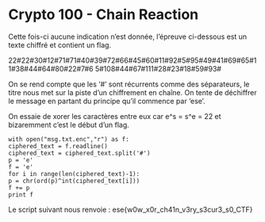 # Crypto 100 - Chain Reaction

Cette fois-ci aucune indication n’est donnée, l’épreuve ci-dessous est un texte chiffré et contient un flag.

22#22#30#12#71#71#40#39#72#66#45#60#11#92#5#95#49#41#69#65#11#38#44#64#80#22#7#6
5#108#44#67#111#28#23#18#59#93#

On se rend compte que les ‘#’ sont récurrents comme des séparateurs, le titre nous met sur la piste d’un chiffrement en chaîne. On tente de déchiffrer le message en partant du principe qu’il commence par ‘ese’.

On essaie de xorer les caractères entre eux car e^s = s^e = 22 et bizaremment c’est le début d’un flag.

```
with open("msg.txt.enc","r") as f:
ciphered_text = f.readline()
ciphered_text = ciphered_text.split('#')
p = 'e'
f = 'e'
for i in range(len(ciphered_text)-1):
p = chr(ord(p)^int(ciphered_text[i]))
f += p
print f
```

Le script suivant nous renvoie : ese{w0w_x0r_ch41n_v3ry_s3cur3_s0_CTF}